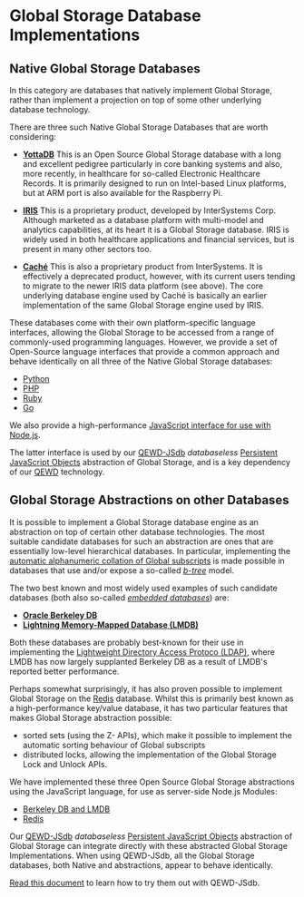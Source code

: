 # Global Storage Database Implementations

## Native Global Storage Databases

In this category are databases that natively implement Global Storage, rather than implement a projection on top of some other underlying database technology.

There are three such Native Global Storage Databases that are worth considering:

- [**YottaDB**](https://yottadb.com) This is an Open Source Global Storage database with a long and excellent pedigree particularly in core banking systems and also, more recently, in healthcare for so-called Electronic Healthcare Records.  It is primarily designed to run on Intel-based Linux platforms, but at ARM port is also available for the Raspberry Pi.

- [**IRIS**](https://www.intersystems.com/products/intersystems-iris/)  This is a proprietary product, developed by InterSystems Corp.  Although marketed as a database platform with multi-model and analytics capabilities, at its heart it is a Global Storage database.  IRIS is widely used in both healthcare applications and financial services, but is present in many other sectors too.

- [**Cach&eacute;**](https://www.intersystems.com/products/cache/)  This is also a proprietary product from InterSystems.  It is effectively a deprecated product, however, with its current users tending to migrate to the newer IRIS data platform (see above).  The core underlying database engine used by Cach&eacute; is basically an earlier implementation of the same Global Storage engine used by IRIS.

These databases come with their own platform-specific language interfaces, allowing the Global Storage to be accessed from a range of commonly-used programming languages.  However, we provide a set of Open-Source language interfaces that provide a common approach and behave identically on all three of the Native Global Storage databases:

- [Python](https://github.com/chrisemunt/mg_python)
- [PHP](https://github.com/chrisemunt/mg_php)
- [Ruby](https://github.com/chrisemunt/mg_ruby)
- [Go](https://github.com/chrisemunt/mg_go)

We also provide a high-performance [JavaScript interface for use with Node.js](https://github.com/chrisemunt/mg-dbx).

The latter interface is used by our [QEWD-JSdb](https://github.com/robtweed/qewd-jsdb) *databaseless* [Persistent JavaScript Objects](./QEWD-JSdb.md#qewd-jsdb-on-disk-or-in-memory-javascript-objects) abstraction of Global Storage, and is a key dependency of our [QEWD](https://github.com/robtweed/qewd) technology.


## Global Storage Abstractions on other Databases

It is possible to implement a Global Storage database engine as an abstraction on top of certain other database technologies.  The most suitable candidate databases for such an abstraction are ones that are essentially low-level hierarchical databases.  In particular, implementing the 
[automatic alphanumeric collation of Global subscripts](./Subscripts.md#alphanumeric-collation-of-subscripts)
is made possible in databases that use and/or expose a so-called 
[*b-tree*](https://en.wikipedia.org/wiki/B-tree) model.

The two best known and most widely used examples of such candidate databases (both also so-called 
[*embedded databases*](https://en.wikipedia.org/wiki/Embedded_database)) are:

- [**Oracle Berkeley DB**](https://www.oracle.com/uk/database/technologies/related/berkeleydb.html)
- [**Lightning Memory-Mapped Database (LMDB)**](https://symas.com/lmdb/)

Both these databases are probably best-known for their use in implementing the [Lightweight Directory Access Protoco (LDAP)](https://en.wikipedia.org/wiki/Lightweight_Directory_Access_Protocol), where LMDB has now largely supplanted Berkeley DB as a result of LMDB's reported better performance.


Perhaps somewhat surprisingly, it has also proven possible to implement Global Storage on the 
[Redis](https://redis.io) database.  Whilst this is primarily best known as a high-performance key/value database, it has two particular features that makes Global Storage abstraction possible:

- sorted sets (using the Z- APIs), which make it possible to implement the automatic sorting behaviour of Global subscripts
- distributed locks, allowing the implementation of the Global Storage Lock and Unlock APIs.

We have implemented these three Open Source Global Storage abstractions using the JavaScript language, for use as server-side Node.js Modules:

- [Berkeley DB and LMDB](https://github.com/chrisemunt/mg-dbx-bdb)
- [Redis](https://github.com/robtweed/ewd-redis-globals)

Our [QEWD-JSdb](https://github.com/robtweed/qewd-jsdb) *databaseless* [Persistent JavaScript Objects](./QEWD-JSdb.md#qewd-jsdb-on-disk-or-in-memory-javascript-objects) abstraction of Global Storage can integrate directly with these abstracted Global Storage Implementations.  When using QEWD-JSdb, all the Global Storage databases, both Native and abstractions, appear to behave identically.

[Read this document](QEWD-JSdb.md#trying-out-qewd-jsdb-with-the-various-global-storage-databases) to learn how to try them out with QEWD-JSdb.
